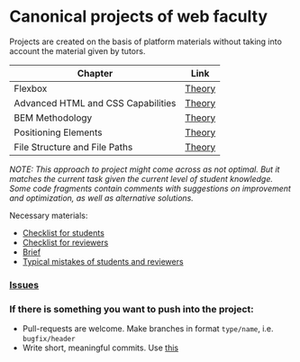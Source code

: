 # Canonical projects of web faculty

Projects are created on the basis of platform materials without taking into account the material given by tutors.

| Chapter                            | Link                                                                                                                                                                                                  |
| ---------------------------------- | ----------------------------------------------------------------------------------------------------------------------------------------------------------------------------------------------------- |
| Flexbox                            | [Theory](https://practicum.yandex.com/learn/web/courses/b17e36dd-4a44-4bb8-8e2e-91e180b1bbc7/sprints/16481/topics/a461c12c-b49a-4e10-a246-4c0b3535a5e3/lessons/c3de3176-2932-4386-a08f-7fcbab51eaa8/) |
| Advanced HTML and CSS Capabilities | [Theory](https://practicum.yandex.com/learn/web/courses/b17e36dd-4a44-4bb8-8e2e-91e180b1bbc7/sprints/16481/topics/1bdd7363-0f39-4443-b865-25b7179de40d/lessons/d7bd7645-4709-44da-82ee-6671a9d489b0/) |
| BEM Methodology                    | [Theory](https://practicum.yandex.com/learn/web/courses/b17e36dd-4a44-4bb8-8e2e-91e180b1bbc7/sprints/16481/topics/bac2eef0-c3cd-4c5e-abef-b612cdd96ea4/lessons/5078091d-6af8-4117-aaf0-5fecce6f9904/) |
| Positioning Elements               | [Theory](https://practicum.yandex.com/learn/web/courses/b17e36dd-4a44-4bb8-8e2e-91e180b1bbc7/sprints/16481/topics/b414b4c8-448b-473f-b962-c7dc4504ef87/lessons/90cac675-eb90-4c4b-a649-95b6663740c1/) |
| File Structure and File Paths      | [Theory](https://practicum.yandex.com/learn/web/courses/b17e36dd-4a44-4bb8-8e2e-91e180b1bbc7/sprints/16481/topics/7c092cd0-a261-4df8-9535-056e9d23b884/lessons/374a5d82-9c22-4151-ba8d-29b0595948c0/) |

_NOTE: This approach to project might come across as not optimal. But it matches the current task given the current level of student knowledge.
Some code fragments contain comments with suggestions on improvement and optimization, as well as alternative solutions._

Necessary materials:

- [Checklist for students](https://code.s3.yandex.net/web-developer/checklists-pdf/project-1-new/Project_1_Checklist.pdf)
- [Checklist for reviewers](https://www.notion.so/praktikum/NEW-Checklist-Sprint-1-323e1923ab074964905ef0373f0de29c)
- [Brief](https://code.s3.yandex.net/web-developer/project-1/Sprint_1_Library_Brief.pdf)
- [Typical mistakes of students and reviewers](https://www.notion.so/praktikum/Web-developer-49a4973ef1b94417987179dd854c87a9)

### [Issues](https://gitlab.com/pcr-web/web-canonicals_en/-/issues)

### If there is something you want to push into the project:

- Pull-requests are welcome. Make branches in format `type/name`, i.e. `bugfix/header`
- Write short, meaningful commits. Use [this](https://www.conventionalcommits.org/ru/v1.0.0-beta.4/)
